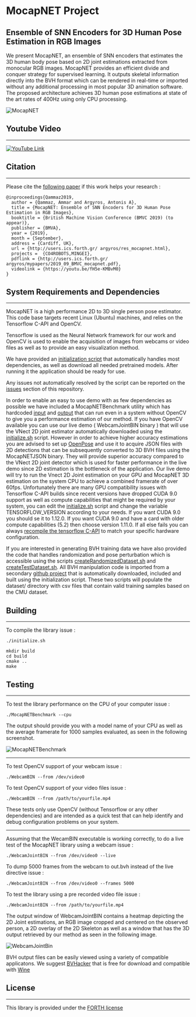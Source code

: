 # MocapNET Project
## Ensemble of SNN Encoders for 3D Human Pose Estimation in RGB Images

We present MocapNET, an ensemble of SNN encoders that estimates the 3D human body pose based on 2D joint estimations extracted from monocular RGB images. MocapNET provides an efficient divide and conquer strategy for supervised learning. It outputs skeletal information directly into the BVH format which can be rendered in real-time or imported without any additional processing in most popular 3D animation software. The proposed architecture achieves 3D human pose estimations at state of the art rates of 400Hz using only CPU processing.

![MocapNET](https://raw.githubusercontent.com/FORTH-ModelBasedTracker/MocapNET/master/doc/mocapnetBannerImages.png)

## Youtube Video
------------------------------------------------------------------ 

[![YouTube Link](https://raw.githubusercontent.com/FORTH-ModelBasedTracker/MocapNET/master/doc/youtubevideolink.jpg)  ](https://www.youtube.com/watch?v=fH5e-KMBvM0)



## Citation
------------------------------------------------------------------ 

Please cite the [following paper](http://users.ics.forth.gr/~argyros/mypapers/2019_09_BMVC_mocapnet.pdf) if this work helps your research :

```
@inproceedings{Qammaz2019,
  author = {Qammaz, Ammar and Argyros, Antonis A},
  title = {MocapNET: Ensemble of SNN Encoders for 3D Human Pose Estimation in RGB Images},
  booktitle = {British Machine Vision Conference (BMVC 2019) (to appear)},
  publisher = {BMVA},
  year = {2019},
  month = {September},
  address = {Cardiff, UK},
  url = {http://users.ics.forth.gr/ argyros/res_mocapnet.html},
  projects =  {CO4ROBOTS,MINGEI},
  pdflink = {http://users.ics.forth.gr/ argyros/mypapers/2019_09_BMVC_mocapnet.pdf},
  videolink = {https://youtu.be/fH5e-KMBvM0}
}

```


## System Requirements and Dependencies
------------------------------------------------------------------ 
MocapNET is a high performance 2D to 3D single person pose estimator.
This code base targets recent Linux (Ubuntu) machines, and relies on the Tensorflow C-API and OpenCV. 

Tensorflow is used as the Neural Network framework for our work and OpenCV is used to enable the acquisition of images from webcams or video files as well as to provide an easy visualization method.

We have provided an [initialization script](https://github.com/FORTH-ModelBasedTracker/MocapNET/blob/master/initialize.sh) that automatically handles most dependencies, as well as download all needed pretrained models. After running it the application should be ready for use.

Any issues not automatically resolved by the script can be reported on the [issues](https://github.com/FORTH-ModelBasedTracker/MocapNET/issues) section of this repository.

In order to enable an easy to use demo with as few dependencies as possible we have included a MocapNETBenchmark utility which has hardcoded [input](https://raw.githubusercontent.com/FORTH-ModelBasedTracker/MocapNET/master/MocapNETSimpleBenchmark/testCodeInput.hpp) and [output](https://github.com/FORTH-ModelBasedTracker/MocapNET/blob/master/MocapNETSimpleBenchmark/testCodeOutput.hpp) that can run even in a system without OpenCV to give you a performance estimation of our method. If you have OpenCV available you can use our live demo ( WebcamJointBIN binary ) that will use the VNect 2D joint estimator automatically downloaded using the [initialize.sh](https://github.com/FORTH-ModelBasedTracker/MocapNET/blob/master/initialize.sh) script. However in order to achieve higher accuracy estimations you are advised to set up [OpenPose](https://github.com/CMU-Perceptual-Computing-Lab/openpose) and use it to acquire JSON files with 2D detections that can be subsequently converted to 3D BVH files using the MocapNETJSON binary. They will provide superior accuracy compared to the VNect 2D joint detector which is used for faster performance in the live demo since 2D estimation is the bottleneck of the application. Our live demo will try to run the Vnect 2D Joint estimation on your GPU and MocapNET 3D estimation on the system CPU to achieve a combined framerate of over 60fps. Unfortunately there are many GPU compatibility issues with Tensorflow C-API builds since recent versions have dropped CUDA 9.0 support as well as compute capabilities that might be required by your system, you can edit the [initialize.sh](https://github.com/FORTH-ModelBasedTracker/MocapNET/blob/master/initialize.sh) script and change the variable TENSORFLOW_VERSION according to your needs. If you want CUDA 9.0 you should se it to 1.12.0. If you want CUDA 9.0 and have a card with older compute capabilities (5.2) then choose version 1.11.0. If all else fails you can always [recompile the tensorflow C-API](https://github.com/tensorflow/tensorflow/blob/master/tensorflow/tools/lib_package/README.md) to match your specific hardware configuration.

If you are interested in generating BVH training data we have also provided the code that handles randomization and pose perturbation which is accessible using the scripts  [createRandomizedDataset.sh](https://github.com/FORTH-ModelBasedTracker/MocapNET/blob/master/createRandomizedDataset.sh) and [createTestDataset.sh](https://github.com/FORTH-ModelBasedTracker/MocapNET/blob/master/createTestDataset.sh). All BVH manipulation code is imported from a secondary [github project](https://github.com/AmmarkoV/RGBDAcquisition/tree/master/opengl_acquisition_shared_library/opengl_depth_and_color_renderer/src/Library/MotionCaptureLoader) that is automatically downloaded, included and built using the initialization script. These two scripts will populate the dataset/ directory with csv files that contain valid training samples based on the CMU dataset.

## Building
------------------------------------------------------------------ 

To compile the library issue :

```
./initialize.sh

mkdir build 
cd build 
cmake .. 
make 
```
 


## Testing
------------------------------------------------------------------ 

To test the library performance on the CPU of your computer issue :

```
./MocapNETBenchmark --cpu
```

The output should provide you with a model name of your CPU as well as the average framerate for 1000 samples evaluated, as seen in the following screenshot.

![MocapNETBenchmark](https://raw.githubusercontent.com/FORTH-ModelBasedTracker/MocapNET/master/doc/benchmarkview.png)


------------------------------------------------------------------ 

To test OpenCV support of your webcam issue :
```
./WebcamBIN --from /dev/video0 
```

To test OpenCV support of your video files issue :
```
./WebcamBIN --from /path/to/yourfile.mp4
```

These tests only use OpenCV (without Tensorflow or any other dependencies) and are intended as a quick test that can help identify and debug configuration problems on your system.


------------------------------------------------------------------ 

Assuming that the WecamBIN executable is working correctly, to do a live test of the MocapNET library using a webcam issue :

```
./WebcamJointBIN --from /dev/video0 --live
```

To dump 5000 frames from the webcam to out.bvh instead of the live directive issue :

```
./WebcamJointBIN --from /dev/video0 --frames 5000
```


To test the library using a pre recorded video file issue :

```
./WebcamJointBIN --from /path/to/yourfile.mp4
```

The output window of WebcamJointBIN contains a heatmap depicting the 2D Joint estimations, an RGB image cropped and centered on the observed person, a 2D overlay of the 2D Skeleton as well as a window that has the 3D output retrieved by our method as seen in the following image.

![WebcamJointBin](https://raw.githubusercontent.com/FORTH-ModelBasedTracker/MocapNET/master/doc/demoview.jpg)


BVH output files can be easily viewed using a variety of compatible applicatons. We suggest [BVHacker](https://www.bvhacker.com/) that is free for download and compatible with [Wine](https://wiki.winehq.org/)




## License
------------------------------------------------------------------ 
This library is provided under the [FORTH license](https://github.com/FORTH-ModelBasedTracker/MocapNET/blob/master/license.txt)

